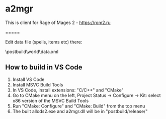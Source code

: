a2mgr
=====

This is client for Rage of Mages 2 - https://rom2.ru


=====

Edit data file (spells, items etc) there:

\postbuild\world\data.xml

## How to build in VS Code

1. Install VS Code
2. Install MSVC Build Tools
3. In VS Code, install extensions: "C/C++" and "CMake"
4. Go to CMake menu on the left, Project Status -> Configure -> Kit: select x86 version of the MSVC Build Tools
5. Run "CMake: Configure" and "CMake: Build" from the top menu
6. The built allods2.exe and a2mgr.dll will be in "postbuild/release/"
